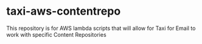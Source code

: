 # taxi-aws-contentrepo
This repository is for AWS lambda scripts that will allow for Taxi for Email to work with specific Content Repositories
